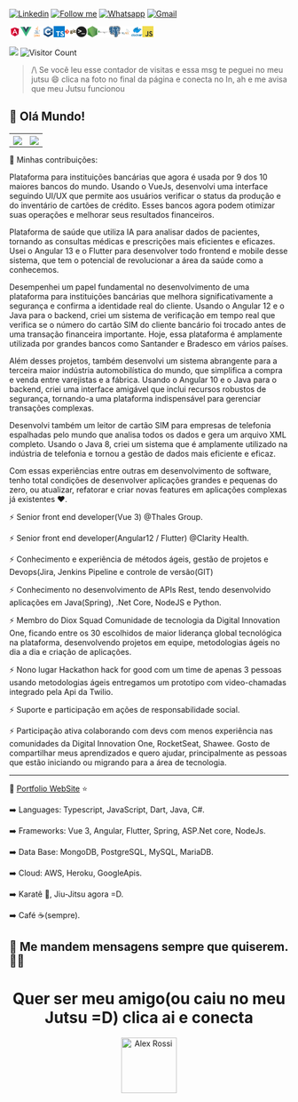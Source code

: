 [![Linkedin](https://img.shields.io/badge/-LinkedIn-blue?style=flat&logo=Linkedin&logoColor=white)](https://www.linkedin.com/in/4lex/) [<img src="https://img.shields.io/github/followers/4lexRossi?label=follow&style=social" height="22" title="Follow me" />](https://github.com/4lexRossi) [![Whatsapp](https://img.shields.io/badge/-Whatsapp-4CA143?style=flat&labelColor=4CA143&logo=whatsapp&logoColor=white)](https://api.whatsapp.com/send?phone=5519988308501&text=Olá!) [![Gmail](https://img.shields.io/badge/-Gmail-c14438?style=flat&logo=Gmail&logoColor=white)](mailto:devalexrossi@gmail.com)

<code><img height="20" src="https://raw.githubusercontent.com/github/explore/80688e429a7d4ef2fca1e82350fe8e3517d3494d/topics/angular/angular.png"></code><code><img height="20" src="https://raw.githubusercontent.com/github/explore/80688e429a7d4ef2fca1e82350fe8e3517d3494d/topics/vue/vue.png"></code><code><img height="20" src="https://raw.githubusercontent.com/github/explore/80688e429a7d4ef2fca1e82350fe8e3517d3494d/topics/java/java.png"></code><code><img height="20" src="https://raw.githubusercontent.com/github/explore/80688e429a7d4ef2fca1e82350fe8e3517d3494d/topics/cpp/cpp.png"></code><code><img height="20" src="https://raw.githubusercontent.com/github/explore/80688e429a7d4ef2fca1e82350fe8e3517d3494d/topics/typescript/typescript.png"></code><code><img height="20" src="https://raw.githubusercontent.com/github/explore/80688e429a7d4ef2fca1e82350fe8e3517d3494d/topics/git/git.png"></code><code><img height="20" src="https://raw.githubusercontent.com/github/explore/80688e429a7d4ef2fca1e82350fe8e3517d3494d/topics/terminal/terminal.png"></code><code><img height="20" src="https://raw.githubusercontent.com/github/explore/80688e429a7d4ef2fca1e82350fe8e3517d3494d/topics/nodejs/nodejs.png"></code><code><img height="20" src="https://raw.githubusercontent.com/github/explore/80688e429a7d4ef2fca1e82350fe8e3517d3494d/topics/mongodb/mongodb.png"></code><code><img height="20" src="https://raw.githubusercontent.com/github/explore/80688e429a7d4ef2fca1e82350fe8e3517d3494d/topics/postgresql/postgresql.png"></code><code><img height="20" src="https://raw.githubusercontent.com/github/explore/80688e429a7d4ef2fca1e82350fe8e3517d3494d/topics/mysql/mysql.png"></code><code><img height="20" src="https://raw.githubusercontent.com/github/explore/80688e429a7d4ef2fca1e82350fe8e3517d3494d/topics/docker/docker.png"></code><code><img height="20" src="https://raw.githubusercontent.com/github/explore/80688e429a7d4ef2fca1e82350fe8e3517d3494d/topics/javascript/javascript.png"></code></code>

![](http://estruyf-github.azurewebsites.net/api/VisitorHit?user=4lexRossi&repo=4lexRossi&countColorcountColor)
![Visitor Count](https://profile-counter.glitch.me/4lexRossi/count.svg)
> /\ Se você leu esse contador de visitas e essa msg te peguei no meu jutsu 😄 clica na foto no final da página e conecta no In, ah e me avisa que meu Jutsu funcionou

## 👋 Olá Mundo!
<table>
    <tr align="row">
        <td>
            <img align="center" src="https://github-readme-stats.vercel.app/api?username=4lexRossi&show_icons=true&theme=tokyonight" />
        </td>    
        <td>
            <img width="400px" align="center" src="https://github-readme-stats.vercel.app/api/top-langs/?username=4lexRossi&layout=compact&show_icons=true&theme=tokyonight" />
        </td>
    </tr>
     <!-- <tr>
        <td>
            <img width="800px" align="center" src="https://wakatime.com/share/@4lexRossi/7ee5bec5-df33-4c1c-b4bc-8768914434ff.svg" />
        </td>
       <td>
            <img width="400px" align="center" src="https://wakatime.com/share/@4lexRossi/f35fe96e-039f-4dde-a348-10ccf0fa7ed5.svg" />
        </td> 
    </tr> -->
</table>
    

🌱 Minhas contribuições:

Plataforma para instituições bancárias que agora é usada por 9 dos 10 maiores bancos do mundo. Usando o VueJs, desenvolvi uma interface seguindo UI/UX que permite aos usuários verificar o status da produção e do inventário de cartões de crédito. Esses bancos agora podem otimizar suas operações e melhorar seus resultados financeiros.

Plataforma de saúde que utiliza IA para analisar dados de pacientes, tornando as consultas médicas e prescrições mais eficientes e eficazes. Usei o Angular 13 e o Flutter para desenvolver todo frontend e mobile desse sistema, que tem o potencial de revolucionar a área da saúde como a conhecemos.

Desempenhei um papel fundamental no desenvolvimento de uma plataforma para instituições bancárias que melhora significativamente a segurança e confirma a identidade real do cliente. Usando o Angular 12 e o Java para o backend, criei um sistema de verificação em tempo real que verifica se o número do cartão SIM do cliente bancário foi trocado antes de uma transação financeira importante. Hoje, essa plataforma é amplamente utilizada por grandes bancos como Santander e Bradesco em vários países.

Além desses projetos, também desenvolvi um sistema abrangente para a terceira maior indústria automobilística do mundo, que simplifica a compra e venda entre varejistas e a fábrica. Usando o Angular 10 e o Java para o backend, criei uma interface amigável que inclui recursos robustos de segurança, tornando-a uma plataforma indispensável para gerenciar transações complexas.

Desenvolvi também um leitor de cartão SIM para empresas de telefonia espalhadas pelo mundo que analisa todos os dados e gera um arquivo XML completo. Usando o Java 8, criei um sistema que é amplamente utilizado na indústria de telefonia e tornou a gestão de dados mais eficiente e eficaz.

Com essas experiências entre outras em desenvolvimento de software, tenho total condições de desenvolver aplicações grandes e pequenas do zero, ou atualizar, refatorar e criar novas features em aplicações complexas já existentes ❤️.

⚡ Senior front end developer(Vue 3) @Thales Group.

⚡ Senior front end developer(Angular12 / Flutter) @Clarity Health.

⚡ Conhecimento e experiência de métodos ágeis, gestão de projetos e Devops(Jira, Jenkins Pipeline e controle de versão(GIT)

⚡ Conhecimento no desenvolvimento de APIs Rest, tendo desenvolvido aplicações em Java(Spring), .Net Core, NodeJS e Python.

⚡ Membro do Diox Squad Comunidade de tecnologia da Digital Innovation One, ficando entre os 30 escolhidos de maior liderança global tecnológica na plataforma, desenvolvendo projetos em equipe, metodologias ágeis no dia a dia e criação de aplicações.

⚡ Nono lugar Hackathon hack for good com um time de apenas 3 pessoas usando metodologias ágeis entregamos um prototipo com video-chamadas integrado pela Api da Twilio.

⚡ Suporte e participação em ações de responsabilidade social.

⚡ Participação ativa colaborando com devs com menos experiência nas comunidades da Digital Innovation One, RocketSeat, Shawee. Gosto de compartilhar meus aprendizados e quero ajudar, principalmente as pessoas que estão iniciando ou migrando para a área de tecnologia.

---


🎯 [Portfolio WebSite](https://4lexrossi.github.io/) ⭐


➡️ Languages: Typescript, JavaScript, Dart, Java, C#.

➡️ Frameworks: Vue 3, Angular, Flutter, Spring, ASP.Net core, NodeJs.

➡️ Data Base: MongoDB, PostgreSQL, MySQL, MariaDB.

➡️ Cloud: AWS, Heroku, GoogleApis.

➡️ Karatê 🥋, Jiu-Jitsu agora =D.

➡️ Café ☕️(sempre).

💬 Me mandem mensagens sempre que quiserem.👨‍💻
---

<h1 align="center">Quer ser meu amigo(ou caiu no meu Jutsu =D) clica ai e conecta</h1>
<p align="center">
  <a href="https://www.linkedin.com/in/4lex/">
  <img src="https://avatars3.githubusercontent.com/u/62000504?s=400&u=9077ec8b32016a8accbb59dfc8e6d217b7b1b468&v=4" title="Alex Rossi" width="100" height="100"></a></p>
